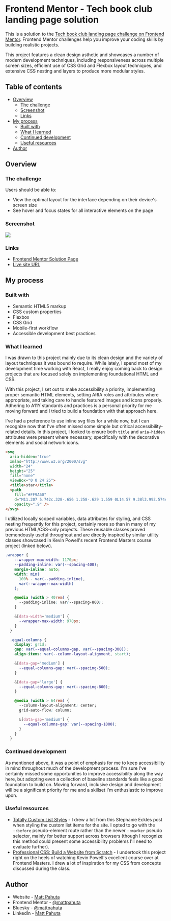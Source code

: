 # Frontend Mentor - Tech book club landing page solution

This is a solution to the [Tech book club landing page challenge on Frontend Mentor](https://www.frontendmentor.io/challenges/tech-book-club-landing-page-fZQidjHU73). Frontend Mentor challenges help you improve your coding skills by building realistic projects. 

This project features a clean design asthetic and showcases a number of modern development techniques, including responsiveness across multiple screen sizes, efficient use of CSS Grid and Flexbox layout techniques, and extensive CSS nesting and layers to produce more modular styles.

## Table of contents

- [Overview](#overview)
  - [The challenge](#the-challenge)
  - [Screenshot](#screenshot)
  - [Links](#links)
- [My process](#my-process)
  - [Built with](#built-with)
  - [What I learned](#what-i-learned)
  - [Continued development](#continued-development)
  - [Useful resources](#useful-resources)
- [Author](#author)

## Overview

### The challenge

Users should be able to:

- View the optimal layout for the interface depending on their device's screen size
- See hover and focus states for all interactive elements on the page

### Screenshot

![](./images/project-ss_dt.webp)


### Links

- [Frontend Mentor Solution Page](https://www.frontendmentor.io/solutions/responsive-landing-page-using-css-grid-and-flexbox--NoSDnPJCd)
- [Live site URL](https://darling-blini-2a2475.netlify.app/)

## My process

### Built with

- Semantic HTML5 markup
- CSS custom properties
- Flexbox
- CSS Grid
- Mobile-first workflow
- Accessible development best practices

### What I learned

I was drawn to this project mainly due to its clean design and the variety of layout techniques it was bound to require. While lately, I spend most of my development time working with React, I really enjoy coming back to design projects that are focused solely on implementing foundational HTML and CSS. 

With this project, I set out to make accessibility a priority, implementing proper semantic HTML elements, setting ARIA roles and attributes where appropriate, and taking care to handle featured images and icons properly. Adhering to A11Y standards and practices is a personal priority for me moving forward and I tried to build a foundation with that approach here.

I've had a preference to use inline svg files for a while now, but I can recognize now that I've often missed some simple but critical accessibility-related details. In this project, I looked to ensure both `title` and `aria-hidden` attributes were present where necessary, specifically with the decorative elements and social network icons.

```html
<svg
  aria-hidden="true"
  xmlns="http://www.w3.org/2000/svg"
  width="24"
  height="25"
  fill="none"
  viewBox="0 0 24 25">
  <title>star</title>
  <path
    fill="#FF9A60"
    d="M11.207 5.742c.328-.656 1.258-.629 1.559 0L14.57 9.38l3.992.574c.711.11.985.985.465 1.504l-2.87 2.816.683 3.965c.11.711-.656 1.258-1.285.93L12 17.281l-3.582 1.887c-.629.328-1.395-.219-1.285-.93l.683-3.964-2.87-2.817c-.52-.52-.247-1.394.464-1.504l4.02-.574 1.777-3.637Z"
    opacity=".9" />
</svg>
```

I utilized locally scoped variables, data attributes for styling, and CSS nesting frequently for this project, certainly more so than in many of my previous HTML/CSS-only projects. These reusable classes proved tremendously useful throughout and are directly inspired by similar utility classes showcased in Kevin Powell's recent Frontend Masters course project (linked below).

```css
.wrapper {
    --wrapper-max-width: 1170px;
    --padding-inline: var(--spacing-400);
    margin-inline: auto;
    width: min(
      100% - var(--padding-inline),
      var(--wrapper-max-width)
    );

    @media (width > 40rem) {
      --padding-inline: var(--spacing-800);
    }

    &[data-width='medium'] {
      --wrapper-max-width: 970px;
    }
  }

  .equal-columns {
    display: grid;
    gap: var(--equal-columns-gap, var(--spacing-300));
    align-items: var(--column-layout-alignment, start);

    &[data-gap='medium'] {
      --equal-columns-gap: var(--spacing-500);
    }

    &[data-gap='large'] {
      --equal-columns-gap: var(--spacing-800);
    }

    @media (width > 64rem) {
      --column-layout-alignment: center;
      grid-auto-flow: column;

      &[data-gap='medium'] {
        --equal-columns-gap: var(--spacing-1000);
      }
    }
  }
```

### Continued development

As mentioned above, it was a point of emphasis for me to keep accessibility in mind throughout much of the development process. I'm sure I've certainly missed some opportunities to improve accessibility along the way here, but adopting even a collection of baseline standards feels like a good foundation to build on. Moving forward, inclusive design and development will be a significant priority for me and a skillset I'm enthusiastic to improve upon.

### Useful resources

- [Totally Custom List Styles](https://moderncss.dev/totally-custom-list-styles/) - I drew a lot from this Stephanie Eckles post when styling the custom list items for the site. I opted to go with the `::before` pseudo-element route rather than the newer `::marker` pseudo selector, mainly for better support across browsers (though I recognize this method could present some accessibility problems I'll need to evaluate further).
- [Professional CSS: Build a Website from Scratch](https://frontendmasters.com/courses/pro-css/) - I undertook this project right on the heels of watching Kevin Powell's excellent course over at Frontend Masters. I drew a lot of inspiration for my CSS from concepts discussed during the class. 


## Author

- Website - [Matt Pahuta](https://www.mattpahuta.com)
- Frontend Mentor - [@mattpahuta](https://www.frontendmentor.io/profile/MattPahuta)
- Bluesky - [@mattpahuta](https://bsky.app/profile/mattpahuta.bsky.social)
- LinkedIn - [Matt Pahuta](www.linkedin.com/in/mattpahuta)